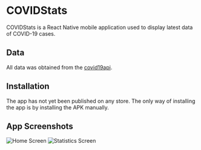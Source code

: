 # COVIDStats

COVIDStats is a React Native mobile application used to display latest data of COVID-19 cases.

## Data

All data was obtained from the [covid19api](https://covid19api.com/).

## Installation

The app has not yet been published on any store. The only way of installing the app is by installing the APK manually.

## App Screenshots
![Home Screen](https://user-images.githubusercontent.com/43612294/88760396-88011900-d19f-11ea-9ea9-053b3080b93a.png)
![Statistics Screen](https://user-images.githubusercontent.com/43612294/88760294-525c3000-d19f-11ea-9888-85ccd6a542c8.png)
